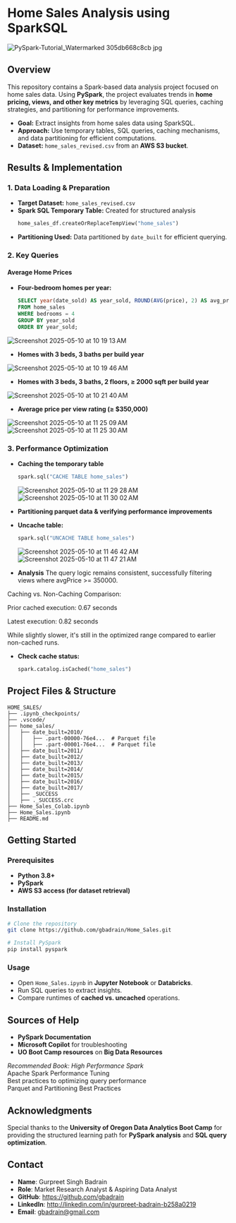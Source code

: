 # Home Sales Analysis using SparkSQL
![PySpark-Tutorial_Watermarked 305db668c8cb jpg](https://github.com/user-attachments/assets/7b9d178e-c6fc-4d04-9328-85af9ea40480)

## Overview
This repository contains a Spark-based data analysis project focused on home sales data. Using **PySpark**, the project evaluates trends in **home pricing, views, and other key metrics** by leveraging SQL queries, caching strategies, and partitioning for performance improvements.

* **Goal:** Extract insights from home sales data using SparkSQL.
* **Approach:** Use temporary tables, SQL queries, caching mechanisms, and data partitioning for efficient computations.
* **Dataset:** `home_sales_revised.csv` from an **AWS S3 bucket**.

## Results & Implementation

### 1. Data Loading & Preparation
* **Target Dataset:** `home_sales_revised.csv`
* **Spark SQL Temporary Table:** Created for structured analysis
  ```python
  home_sales_df.createOrReplaceTempView("home_sales")
  ```
* **Partitioning Used:** Data partitioned by `date_built` for efficient querying.

### 2. Key Queries

#### Average Home Prices
* **Four-bedroom homes per year:**
  ```sql
  SELECT year(date_sold) AS year_sold, ROUND(AVG(price), 2) AS avg_price
  FROM home_sales
  WHERE bedrooms = 4
  GROUP BY year_sold
  ORDER BY year_sold;
  ```
![Screenshot 2025-05-10 at 10 19 13 AM](https://github.com/user-attachments/assets/6f98a1e4-32ca-4192-bdbc-5e9bebd63386)

* **Homes with 3 beds, 3 baths per build year**
  
![Screenshot 2025-05-10 at 10 19 46 AM](https://github.com/user-attachments/assets/b22112a9-68cf-4ec9-9728-54c1f958385b)

* **Homes with 3 beds, 3 baths, 2 floors, ≥ 2000 sqft per build year**
  
![Screenshot 2025-05-10 at 10 21 40 AM](https://github.com/user-attachments/assets/20381bd2-8aa1-4ee1-b1b5-c8f02a4c7a6a)


* **Average price per view rating (≥ $350,000)**

![Screenshot 2025-05-10 at 11 25 09 AM](https://github.com/user-attachments/assets/12de8977-53b9-471a-8b03-4c3b8f584785)
![Screenshot 2025-05-10 at 11 25 30 AM](https://github.com/user-attachments/assets/9b25f3b4-bde1-44e1-8d43-5eec98a754be)


### 3. Performance Optimization
* **Caching the temporary table**
  ```python
  spark.sql("CACHE TABLE home_sales")
  ```
  ![Screenshot 2025-05-10 at 11 29 28 AM](https://github.com/user-attachments/assets/c31a01fb-99b4-4231-bbdb-151b8707157f)
  ![Screenshot 2025-05-10 at 11 30 02 AM](https://github.com/user-attachments/assets/5288a711-14ca-42b1-afb7-dd53f85dc352)

* **Partitioning parquet data & verifying performance improvements**

* **Uncache table:**
  ```python
  spark.sql("UNCACHE TABLE home_sales")
  ```
  ![Screenshot 2025-05-10 at 11 46 42 AM](https://github.com/user-attachments/assets/15027e44-1269-4eba-aa81-4a65ddbfbdcd)
  ![Screenshot 2025-05-10 at 11 47 21 AM](https://github.com/user-attachments/assets/83ce0538-e08c-40f4-b51f-0d3f6d391ec1)




 * **Analysis**
The query logic remains consistent, successfully filtering views where avgPrice >= 350000.

Caching vs. Non-Caching Comparison:

Prior cached execution: 0.67 seconds

Latest execution: 0.82 seconds

While slightly slower, it's still in the optimized range compared to earlier non-cached runs.

* **Check cache status:**
  ```python
  spark.catalog.isCached("home_sales")
  ```

## Project Files & Structure
```
HOME_SALES/
├── .ipynb_checkpoints/
├── .vscode/
├── home_sales/
│   ├── date_built=2010/
│   │   ├── .part-00000-76e4...  # Parquet file
│   │   ├── .part-00001-76e4...  # Parquet file
│   ├── date_built=2011/
│   ├── date_built=2012/
│   ├── date_built=2013/
│   ├── date_built=2014/
│   ├── date_built=2015/
│   ├── date_built=2016/
│   ├── date_built=2017/
│   ├── _SUCCESS
│   ├── ._SUCCESS.crc
├── Home_Sales_Colab.ipynb
├── Home_Sales.ipynb
├── README.md
```

## Getting Started

### Prerequisites
* **Python 3.8+**
* **PySpark**
* **AWS S3 access (for dataset retrieval)**

### Installation
```bash
# Clone the repository
git clone https://github.com/gbadrain/Home_Sales.git

# Install PySpark
pip install pyspark
```

### Usage
* Open `Home_Sales.ipynb` in **Jupyter Notebook** or **Databricks**.
* Run SQL queries to extract insights.
* Compare runtimes of **cached vs. uncached** operations.

## Sources of Help
* **PySpark Documentation**
* **Microsoft Copilot** for troubleshooting
* **UO Boot Camp resources** on **Big Data Resources**

*Recommended Book: High Performance Spark*  
Apache Spark Performance Tuning  
Best practices to optimizing query performance  
Parquet and Partitioning Best Practices  


## Acknowledgments
Special thanks to the **University of Oregon Data Analytics Boot Camp** for providing the structured learning path for **PySpark analysis** and **SQL query optimization**.

## Contact

* **Name**: Gurpreet Singh Badrain
* **Role**: Market Research Analyst & Aspiring Data Analyst
* **GitHub**: https://github.com/gbadrain
* **LinkedIn**: http://linkedin.com/in/gurpreet-badrain-b258a0219
* **Email**: gbadrain@gmail.com

